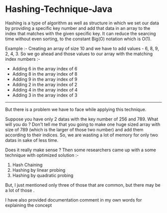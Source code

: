 # Hashing-Technique-Java


Hashing is a type of algorithm as well as structure in which we set our data by providing a specific key number and add that data in an array to the index that matches with the given specific key. It can reduce the searcing time without even sorting, to the constant Big(O) notation
which is O(1).

Example :- Creating an array of size 10 and we have to add values - 6, 8, 9, 2, 4, 3. So we go ahead and those values to our array with the matching index numbers :-

* Adding 6 in the array index of 6
* Adding 8 in the array index of 8
* Adding 9 in the array index of 9
* Adding 2 in the array index of 2
* Adding 4 in the array index of 4
* Adding 3 in the array index of 3
 
--------------------------------------------------------------------------------------------------------------------------------------------------------------------------- 
 
But there is a problem we have to face while applying this technique. 

Suppose you have only 2 datas with the key number of 256 and 789. What will you do ? Don't tell me that you going to make one huge sized array with size of 789 (which is the larger of those two number) and add them according to their indices. So, we are wasting a lot of memory for only two datas in sake of less time. 

Does it really make sense ? Then some researchers came up with a some technique with optimized solution :- 

1. Hash Chaining
2. Hashing by linear probing
3. Hashing by quadratic probing

But, I just mentioned only three of those that are common, but there may be a lot of those . 

I have also provided documentation comment in my own words for explaining the concept
